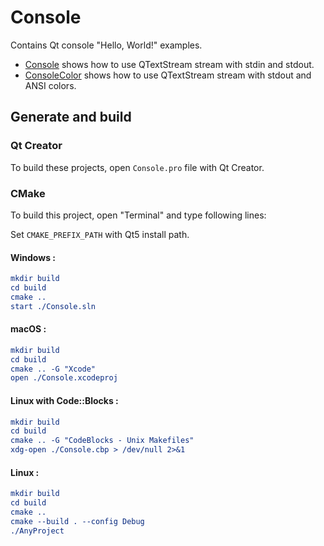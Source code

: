 # Console

Contains Qt console "Hello, World!" examples.

* [Console](Console/README.md) shows how to use QTextStream stream with stdin and stdout.
* [ConsoleColor](ConsoleColor/README.md) shows how to use QTextStream stream with stdout and ANSI colors.

## Generate and build

### Qt Creator

To build these projects, open `Console.pro` file with Qt Creator.

### CMake

To build this project, open "Terminal" and type following lines:

Set `CMAKE_PREFIX_PATH` with Qt5 install path.

#### Windows :

``` cmake
mkdir build
cd build
cmake ..
start ./Console.sln
```

#### macOS :

``` cmake
mkdir build
cd build
cmake .. -G "Xcode"
open ./Console.xcodeproj
```

#### Linux with Code::Blocks :

``` cmake
mkdir build
cd build
cmake .. -G "CodeBlocks - Unix Makefiles"
xdg-open ./Console.cbp > /dev/null 2>&1
```

#### Linux :

``` cmake
mkdir build
cd build
cmake .. 
cmake --build . --config Debug
./AnyProject
```
